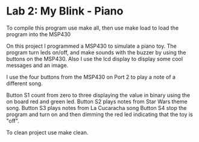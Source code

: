 # Lab 2: My Blink - Piano
To compile this program use make all, then use make load to load the program
into the MSP430

On this project I programmed a MSP430 to simulate a piano toy. The program
turn leds on/off, and make sounds with the buzzer by using the buttons on the
MSP430. Also I use the lcd display to display some cool messages and an image.

I use the four buttons from the MSP430 on Port 2 to play a note of a different
song.

Button S1 count from zero to three displaying the value in binary using the on
board red and green led.
Button S2 plays notes from Star Wars theme song.
Button S3 plays notes from La Cucaracha song
Button S4 stop the program and turn on and then dimming the red led indicating
that the toy is "off".

To clean project use make clean.
